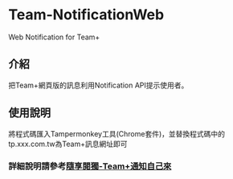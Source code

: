 # Team-NotificationWeb
Web Notification for Team+

## 介紹
  把Team+網頁版的訊息利用Notification API提示使用者。

## 使用說明
  將程式碼匯入Tampermonkey工具(Chrome套件)，並替換程式碼中的tp.xxx.com.tw為Team+訊息網址即可

### 詳細說明請參考[隨享閱獨-Team+通知自己來](https://joysrr.github.io/code/Teamplus-Notification-DIY/)
